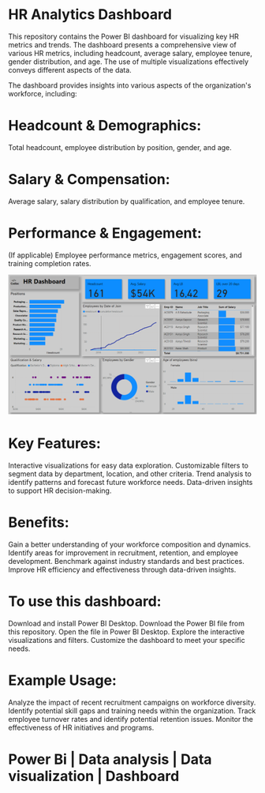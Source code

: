 # HR Analytics Dashboard

This repository contains the Power BI dashboard for visualizing key HR metrics and trends.
The dashboard presents a comprehensive view of various HR metrics, including headcount, average salary, employee tenure, gender distribution, 
and age. The use of multiple visualizations effectively conveys different aspects of the data.

The dashboard provides insights into various aspects of the organization's workforce, including:

# Headcount & Demographics: 
Total headcount, employee distribution by position, gender, and age.
# Salary & Compensation:
Average salary, salary distribution by qualification, and employee tenure.
# Performance & Engagement: 
(If applicable) Employee performance metrics, engagement scores, and training completion rates.

![screenshot](hrdb.png)

# Key Features:

Interactive visualizations for easy data exploration.
Customizable filters to segment data by department, location, and other criteria.
Trend analysis to identify patterns and forecast future workforce needs.
Data-driven insights to support HR decision-making.

# Benefits:

Gain a better understanding of your workforce composition and dynamics.
Identify areas for improvement in recruitment, retention, and employee development.
Benchmark against industry standards and best practices.
Improve HR efficiency and effectiveness through data-driven insights.

# To use this dashboard:

Download and install Power BI Desktop.
Download the Power BI file from this repository.
Open the file in Power BI Desktop.
Explore the interactive visualizations and filters.
Customize the dashboard to meet your specific needs.

# Example Usage:

Analyze the impact of recent recruitment campaigns on workforce diversity.
Identify potential skill gaps and training needs within the organization.
Track employee turnover rates and identify potential retention issues.
Monitor the effectiveness of HR initiatives and programs.


# Power Bi | Data analysis | Data visualization | Dashboard 
